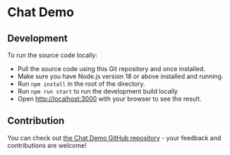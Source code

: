 # Chat Demo

## Development

To run the source code locally:
- Pull the source code using this Git repository and once installed.
- Make sure you have Node.js version 18 or above installed and running.
- Run `npm install` in the root of the directory.
- Run `npm run start` to run the development build locally
- Open [http://localhost:3000](http://localhost:3000) with your browser to see the result.

## Contribution

You can check out [the Chat Demo GitHub repository](https://github.com/kevinshirley/chat-demo/) - your feedback and contributions are welcome!
